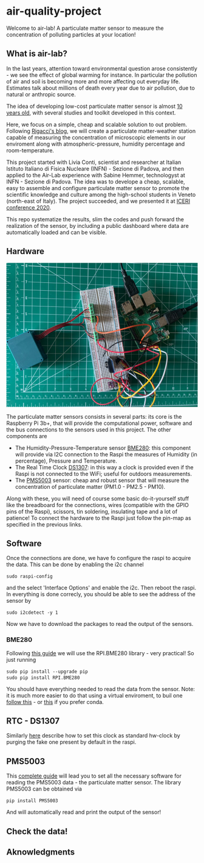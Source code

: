 # air-quality-project

Welcome to air-lab! A particulate matter sensor to measure the concentration of polluting particles at your location!

## What is air-lab? 

In the last years, attention toward environmental question arose consistently - we see the effect of global warming for instance. In particular
the pollution of air and soil is becoming more and more affecting out everyday life. Estimates talk about millions of death every year due to air pollution, due to 
natural or anthropic source. 

The idea of developing low-cost particulate matter sensor is almost [10 years old](https://amt.copernicus.org/preprints/amt-2015-331/amt-2015-331.pdf), with several 
studies and toolkit developed in this context. 

Here, we focus on a simple, cheap and scalable solution to out problem. Following [Rigacci's blog](https://www.rigacci.org/wiki/doku.php/doc/appunti/hardware/raspberrypi_air), we will create a particulate matter-weather station capable of measuring the concentration
of microscopic elements in our enviroment along with atmospheric-pressure, humidity percentage and room-temperature. 

This project started with Livia Conti, scientist and researcher at Italian Istituto Italiano di Fisica Nucleare (INFN) - Sezione di Padova, and then applied to the Air-Lab experience with Sabine Hemmer, technologyst at INFN - Sezione di Padova. The idea was to develope a cheap, scalable, easy to assemble and configure particulate matter sensor to promote the scientific knowledge and culture among the high-school students in Veneto (north-east of Italy). The project succeeded, and we presented it at [ICERI conference 2020](http://dx.doi.org/10.21125/iceri.2022.0794). 

This repo systematize the results, slim the codes and push forward the realization of the sensor, by including a public dashboard where data are automatically loaded and can be visible. 

## Hardware

![alt text](https://github.com/ml150914/air-quality-project/blob/main/img/hardware/Full.jpeg?raw=true)

The particulate matter sensors consists in several parts: its core is the Raspberry Pi 3b+, that will provide the computational power, software and the bus 
connections to the sensors used in this project. The other components are 

- The Humidity-Pressure-Temperature sensor [BME280](https://www.az-delivery.de/en/products/gy-bme280): this component will provide via I2C connection to the Raspi the measures of Humidity (in percentage), Pressure and Temperature. 
- The Real Time Clock [DS1307](https://www.adafruit.com/product/3296?srsltid=AfmBOoqToZsj_g6XT4jFUPPgfDiY9sam4DGW6y4Wb-nZz4YL4SSkPlxn): in this way a clock is provided even if the Raspi is not connected to the WiFi; useful for outdoors measurements.
- The [PMS5003](https://www.aqmd.gov/docs/default-source/aq-spec/resources-page/plantower-pms5003-manual_v2-3.pdf) sensor: cheap and robust sensor that will measure the concentration of particulate matter (PM1.0 - PM2.5 - PM10).

Along with these, you will need of course some basic do-it-yourself stuff like the breadboard for the connections, wires (compatible with the GPIO pins of the Raspi), scissors, tin soldering, insulating tape and a lot of patience! To connect the hardware to the Raspi just follow the pin-map as specified in the previous links. 

## Software 

Once the connections are done, we have fo configure the raspi to acquire the data. This can be done by enabling the i2c channel

```
sudo raspi-config
```
and the select 'Interface Options' and enable the i2c. Then reboot the raspi. In everything is done correcly, you should be able to see the address of the sensor by 

```
sudo i2cdetect -y 1
```

Now we have to download the packages to read the output of the sensors.

### BME280

Following [this guide](https://randomnerdtutorials.com/raspberry-pi-bme280-python/) we will use the RPI.BME280 library - very practical! So just running

```
sudo pip install --upgrade pip
sudo pip install RPI.BME280
```

You should have everything needed to read the data from the sensor. Note: it is much more easier to do that using a virtual enviroment, to buil one [follow this](https://docs.python.org/3/library/venv.html) - or [this](https://docs.conda.io/projects/conda/en/stable/user-guide/getting-started.html) if you prefer conda.

## RTC - DS1307

Similarly [here](https://wiki.seeedstudio.com/Pi_RTC-DS1307/) describe how to set this clock as standard hw-clock by purging the fake one present by default in the raspi.

## PMS5003

This [complete guide](https://www.devhour.net/monitoring-air-quality-with-a-raspberry-pi-pms5003-sensor/) will lead you to set all the necessary software for reading the PMS5003 data - the particulate matter sensor. The library PMS5003 can be obtained via

```
pip install PMS5003
```

And will automatically read and print the output of the sensor!


## Check the data!

## Aknowledgments 
